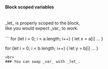 #### Block scoped variables
<br>
_let_ is properly scoped to the block, <br>like you would expect _var_ to work.
<br>
<br>
```
for (let i = 0; i < a.length; i++) { 
    let x = a[i] … 
} 

for (let i = 0; i < b.length; i++) {
    let y = b[i] … 
} 
```
<br>
### You can swap _var_ with _let_.